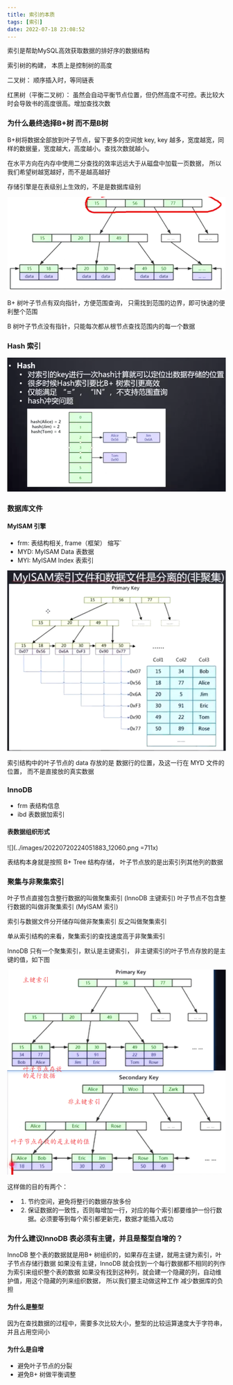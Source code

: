 ```yaml
---
title: 索引的本质
tags: [索引]
date: 2022-07-18 23:08:52
---
```


索引是帮助MySQL高效获取数据的排好序的数据结构

索引树的构建， 本质上是控制树的高度

二叉树： 顺序插入时，等同链表

红黑树（平衡二叉树）： 虽然会自动平衡节点位置，但仍然高度不可控。表比较大时会导致书的高度很高。增加查找次数

### 为什么最终选择B+树  而不是B树

B+树将数据全部放到叶子节点，留下更多的空间放 key, key 越多，宽度越宽，同样的数据量，宽度越大，高度越小。查找次数就越小。

在水平方向在内存中使用二分查找的效率远远大于从磁盘中加载一页数据， 所以我们希望树越宽越好，而不是越高越好


存储引擎是在表级别上生效的，不是是数据库级别

![](../images/20220721230942096_12836.png)

B+ 树叶子节点有双向指针，方便范围查询， 只需找到范围的边界，即可快速的便利整个范围

B 树叶子节点没有指针，只能每次都从根节点查找范围内的每一个数据

### Hash 索引
![](../images/20220721231419651_29071.png)


### 数据库文件

#### MyISAM 引擎

- frm:  表结构相关, frame（框架） 缩写`
- MYD: MyISAM Data 表数据
- MYI: MyISAM Index 表索引

![](../images/20220720223538659_2601.png)


索引结构中的叶子节点的 data 存放的是 数据行的位置，及这一行在 MYD 文件的位置， 而不是直接放的真实数据



### InnoDB

- frm 表结构信息
- ibd 表数据加索引
#### 表数据组织形式
![](../images/20220720224051883_12060.png =711x)


表结构本身就是按照 B+ Tree 结构存储， 叶子节点放的是出索引列其他列的数据



### 聚集与非聚集索引

叶子节点直接包含整行数据的叫做聚集索引 (InnoDB 主键索引)
叶子节点不包含整行数据的叫做非聚集索引 (MyISAM 索引)

索引与数据文件分开储存叫做非聚集索引 反之叫做聚集索引

单从索引结构的来看，聚集索引的查找速度高于非聚集索引

InnoDB 只有一个聚集索引，默认是主键索引， 非主键索引的叶子节点存放的是主键的值，如下图

![](../images/20220721232641610_2470.png)

这样做的目的有两个：
- 1. 节约空间，避免将整行的数据存放多份
- 2. 保证数据的一致性，否则每增加一行，对应的每个索引都要维护一份行数据。必须要等到每个索引都更新完，数据才能插入成功

### 为什么建议InnoDB 表必须有主键，并且是整型自增的？

InnoDB 整个表的数据就是用B+ 树组织的，如果存在主键，就用主键为索引，叶子节点存储行数据
如果没有主键，InnoDB 就会找到一个每行数据都不相同的列作为索引来组织整个表的数据
如果没有找到这种列，就会建一个隐藏的列，自动维护值，用这个隐藏的列来组织数据， 
所以我们要主动做这种工作 减少数据库的负担


#### 为什么是整型

因为在查找数据的过程中，需要多次比较大小，整型的比较运算速度大于字符串， 并且占用空间小    

#### 为什么是自增
- 避免叶子节点的分裂
- 避免B+ 树做平衡调整